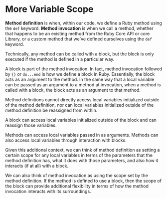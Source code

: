 # More Variable Scope
**Method definition** is when, within our code, we define a Ruby method using the `def` keyword.
**Method invocation** is when we call a method, whether that happens to be an existing method from the Ruby Core API or core Library, or a custom method that we've defined ourselves using the `def` keyword.

Technically, any method can be called with a block, but the block is only executed if the method is defined in a particular way.

A block is part of the method invocation. In fact, method invocation followed by `{}` or `do...end` is how we define a block in Ruby. Essentially, the block acts as an argument to the method. In the same way that a local variable can be passed as an argument to a method at invocation, when a method is called with a block, the block acts as an argument to that method.

Method definitions cannot directly access local variables initialized outside of the method definition, nor can local variables initialized outside of the method definition be reassigned from within.

A block can access local variables initialized outside of the block and can reassign those variables.

Methods can access local variables passed in as arguments. Methods can also access local variables through interaction with blocks.

Given this additional context, we can think of method definition as setting a certain scope for any local variables in terms of the parameters that the method definition has, what it does with those parameters, and also how it interacts (if at all) with a block.

We can also think of method invocation as using the scope set by the method definition. If the method is defined to use a block, then the scope of the block can provide additional flexibility in terms of how the method invocation interacts with its surroundings.
